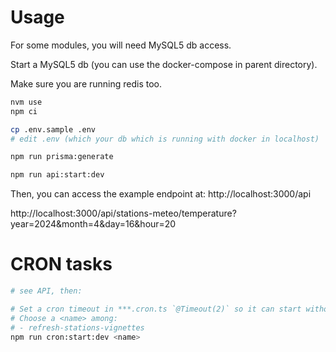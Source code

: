 # Usage

For some modules, you will need MySQL5 db access.

Start a MySQL5 db (you can use the docker-compose in parent directory).

Make sure you are running redis too.

```bash
nvm use
npm ci

cp .env.sample .env
# edit .env (which your db which is running with docker in localhost)

npm run prisma:generate

npm run api:start:dev
```

Then, you can access the example endpoint at: http://localhost:3000/api

http://localhost:3000/api/stations-meteo/temperature?year=2024&month=4&day=16&hour=20

# CRON tasks

```bash
# see API, then:

# Set a cron timeout in ***.cron.ts `@Timeout(2)` so it can start without waiting the schedule.
# Choose a <name> among:
# - refresh-stations-vignettes
npm run cron:start:dev <name>
```
